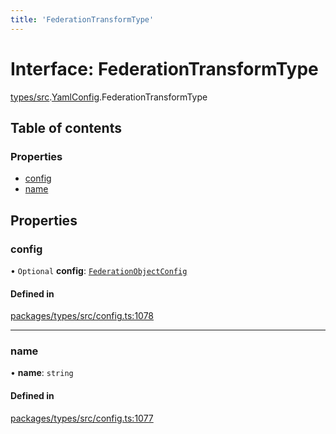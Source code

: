 ```yaml
---
title: 'FederationTransformType'
---
```


# Interface: FederationTransformType

[types/src](../modules/types_src).[YamlConfig](../modules/types_src.YamlConfig).FederationTransformType

## Table of contents

### Properties

- [config](types_src.YamlConfig.FederationTransformType#config)
- [name](types_src.YamlConfig.FederationTransformType#name)

## Properties

### config

• `Optional` **config**: [`FederationObjectConfig`](types_src.YamlConfig.FederationObjectConfig)

#### Defined in

[packages/types/src/config.ts:1078](https://github.com/Urigo/graphql-mesh/blob/master/packages/types/src/config.ts#L1078)

___

### name

• **name**: `string`

#### Defined in

[packages/types/src/config.ts:1077](https://github.com/Urigo/graphql-mesh/blob/master/packages/types/src/config.ts#L1077)
